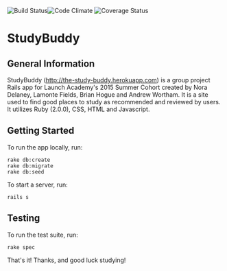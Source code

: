 ![Build Status](https://codeship.com/projects/5162aea0-00b1-0133-408b-22d901b45296/status?branch=master)![Code Climate](https://codeclimate.com/github/lfields90/study-buddy.png) ![Coverage Status](https://coveralls.io/repos/lfields90/study-buddy/badge.png)

# StudyBuddy
## General Information

StudyBuddy (http://the-study-buddy.herokuapp.com) is a group project Rails app for Launch Academy's 2015 Summer Cohort created by Nora Delaney, Lamonte Fields, Brian Hogue and Andrew Wortham. It is a site used to find good places to study as recommended and reviewed by users. It utilizes Ruby (2.0.0), CSS, HTML and Javascript.

## Getting Started

To run the app locally, run:
<pre><code>rake db:create
rake db:migrate
rake db:seed</code></pre>

To start a server, run:
<pre><code>rails s</code></pre>

## Testing

To run the test suite, run:
<pre><code>rake spec</code></pre>

That's it! Thanks, and good luck studying!
